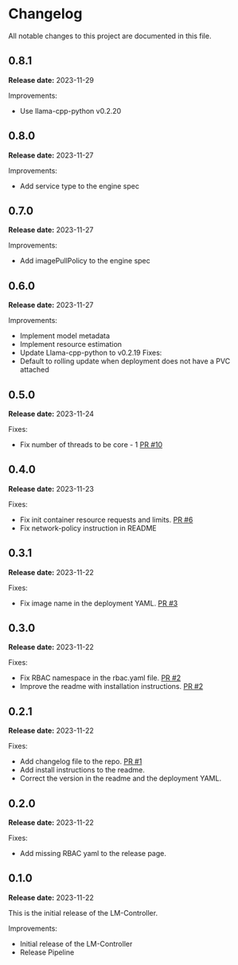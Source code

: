 # Changelog

All notable changes to this project are documented in this file.

## 0.8.1

**Release date:** 2023-11-29

Improvements:
- Use llama-cpp-python v0.2.20

## 0.8.0

**Release date:** 2023-11-27

Improvements:
- Add service type to the engine spec

## 0.7.0

**Release date:** 2023-11-27

Improvements:
- Add imagePullPolicy to the engine spec

## 0.6.0

**Release date:** 2023-11-27

Improvements:
- Implement model metadata 
- Implement resource estimation
- Update Llama-cpp-python to v0.2.19
Fixes:
- Default to rolling update when deployment does not have a PVC attached

## 0.5.0

**Release date:** 2023-11-24

Fixes:
- Fix number of threads to be core - 1 [PR #10](https://github.com/weave-ai/lm-controller/pull/10)

## 0.4.0

**Release date:** 2023-11-23

Fixes:
- Fix init container resource requests and limits. [PR #6](https://github.com/weave-ai/lm-controller/pull/6)
- Fix network-policy instruction in README

## 0.3.1

**Release date:** 2023-11-22

Fixes:
- Fix image name in the deployment YAML. [PR #3](https://github.com/weave-ai/lm-controller/pull/3)

## 0.3.0

**Release date:** 2023-11-22

Fixes:
- Fix RBAC namespace in the rbac.yaml file. [PR #2](https://github.com/weave-ai/lm-controller/pull/2)
- Improve the readme with installation instructions. [PR #2](https://github.com/weave-ai/lm-controller/pull/2)

## 0.2.1

**Release date:** 2023-11-22

Fixes:
- Add changelog file to the repo. [PR #1](https://github.com/weave-ai/lm-controller/pull/1)
- Add install instructions to the readme.
- Correct the version in the readme and the deployment YAML.

## 0.2.0

**Release date:** 2023-11-22

Fixes:
- Add missing RBAC yaml to the release page. 

## 0.1.0

**Release date:** 2023-11-22

This is the initial release of the LM-Controller.

Improvements:
- Initial release of the LM-Controller
- Release Pipeline
